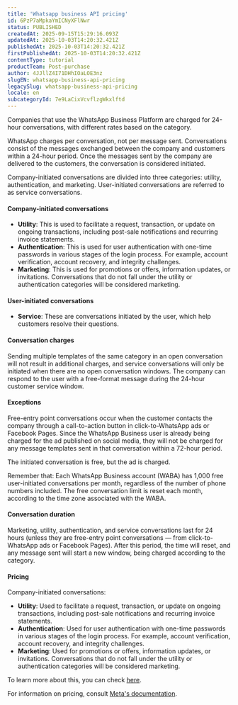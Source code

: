 ```yaml
---
title: 'Whatsapp business API pricing'
id: 6PzP7aMpkaYmICNyXFlNwr
status: PUBLISHED
createdAt: 2025-09-15T15:29:16.093Z
updatedAt: 2025-10-03T14:20:32.421Z
publishedAt: 2025-10-03T14:20:32.421Z
firstPublishedAt: 2025-10-03T14:20:32.421Z
contentType: tutorial
productTeam: Post-purchase
author: 4JJllZ4I71DHhIOaLOE3nz
slugEN: whatsapp-business-api-pricing
legacySlug: whatsapp-business-api-pricing
locale: en
subcategoryId: 7e9LaCixVcvflzgWkxlftd
---
```


Companies that use the WhatsApp Business Platform are charged for 24-hour conversations, with different rates based on the category.

WhatsApp charges per conversation, not per message sent. Conversations consist of the messages exchanged between the company and customers within a 24-hour period. Once the messages sent by the company are delivered to the customers, the conversation is considered initiated.

Company-initiated conversations are divided into three categories: utility, authentication, and marketing. User-initiated conversations are referred to as service conversations.

#### **Company-initiated conversations**

- **Utility**: This is used to facilitate a request, transaction, or update on ongoing transactions, including post-sale notifications and recurring invoice statements.
- **Authentication**: This is used for user authentication with one-time passwords in various stages of the login process. For example, account verification, account recovery, and integrity challenges.
- **Marketing**: This is used for promotions or offers, information updates, or invitations. Conversations that do not fall under the utility or authentication categories will be considered marketing.

#### **User-initiated conversations**

- **Service**: These are conversations initiated by the user, which help customers resolve their questions.

#### **Conversation charges**

Sending multiple templates of the same category in an open conversation will not result in additional charges, and service conversations will only be initiated when there are no open conversation windows. The company can respond to the user with a free-format message during the 24-hour customer service window.

#### **Exceptions**

Free-entry point conversations occur when the customer contacts the company through a call-to-action button in click-to-WhatsApp ads or Facebook Pages. Since the WhatsApp Business user is already being charged for the ad published on social media, they will not be charged for any message templates sent in that conversation within a 72-hour period.

The initiated conversation is free, but the ad is charged.

Remember that: Each WhatsApp Business account (WABA) has 1,000 free user-initiated conversations per month, regardless of the number of phone numbers included. The free conversation limit is reset each month, according to the time zone associated with the WABA.

#### **Conversation duration**

Marketing, utility, authentication, and service conversations last for 24 hours (unless they are free-entry point conversations — from click-to-WhatsApp ads or Facebook Pages). After this period, the time will reset, and any message sent will start a new window, being charged according to the category.

#### **Pricing**

Company-initiated conversations:

- **Utility**: Used to facilitate a request, transaction, or update on ongoing transactions, including post-sale notifications and recurring invoice statements.
- **Authentication**: Used for user authentication with one-time passwords in various stages of the login process. For example, account verification, account recovery, and integrity challenges.
- **Marketing**: Used for promotions or offers, information updates, or invitations. Conversations that do not fall under the utility or authentication categories will be considered marketing.

To learn more about this, you can check [here](https://weni.ai/precificacao-whatsapp/).

For information on pricing, consult [Meta's documentation](https://developers.facebook.com/docs/whatsapp/pricing).
